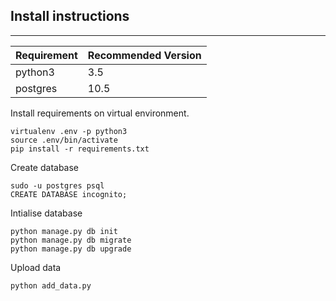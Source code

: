 ## Install instructions
---
|Requirement|Recommended Version|
|---		|---				|
|python3    |3.5				|
|postgres	|10.5				|

Install requirements on virtual environment.
```
virtualenv .env -p python3
source .env/bin/activate
pip install -r requirements.txt

```

Create database
```
sudo -u postgres psql
CREATE DATABASE incognito;
```

Intialise database
```
python manage.py db init
python manage.py db migrate
python manage.py db upgrade
```

Upload data
```
python add_data.py
```